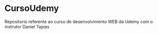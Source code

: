 # CursoUdemy
 Repositorio referente ao curso de desenvolvimento WEB da Udemy com o instrutor Daniel Tapias
